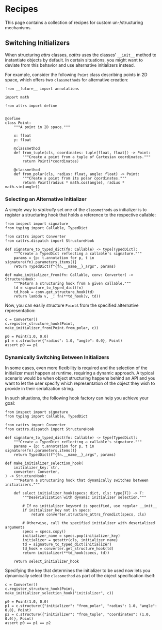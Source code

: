 # Recipes

This page contains a collection of recipes for custom un-/structuring mechanisms.


## Switching Initializers

When structuring _attrs_ classes, _cattrs_ uses the classes' ``__init__`` method to instantiate objects by default.
In certain situations, you might want to deviate from this behavior and use alternative initializers instead.

For example, consider the following `Point` class describing points in 2D space, which offers two `classmethod`s for alternative creation:

```{doctest}
from __future__ import annotations

import math

from attrs import define


@define
class Point:
    """A point in 2D space."""

    x: float
    y: float

    @classmethod
    def from_tuple(cls, coordinates: tuple[float, float]) -> Point:
        """Create a point from a tuple of Cartesian coordinates."""
        return Point(*coordinates)

    @classmethod
    def from_polar(cls, radius: float, angle: float) -> Point:
        """Create a point from its polar coordinates."""
        return Point(radius * math.cos(angle), radius * math.sin(angle))
```


### Selecting an Alternative Initializer

A simple way to _statically_ set one of the `classmethod`s as initializer is to register a structuring hook that holds a reference to the respective callable:

```{doctest}
from inspect import signature
from typing import Callable, TypedDict

from cattrs import Converter
from cattrs.dispatch import StructureHook

def signature_to_typed_dict(fn: Callable) -> type[TypedDict]:
    """Create a TypedDict reflecting a callable's signature."""
    params = {p: t.annotation for p, t in signature(fn).parameters.items()}
    return TypedDict(f"{fn.__name__}_args", params)

def make_initializer_from(fn: Callable, conv: Converter) -> StructureHook:
    """Return a structuring hook from a given callable."""
    td = signature_to_typed_dict(fn)
    td_hook = conv.get_structure_hook(td)
    return lambda v, _: fn(**td_hook(v, td))
```

Now, you can easily structure `Point`s from the specified alternative representation:

```{doctest}
c = Converter()
c.register_structure_hook(Point, make_initializer_from(Point.from_polar, c))

p0 = Point(1.0, 0.0)
p1 = c.structure({"radius": 1.0, "angle": 0.0}, Point)
assert p0 == p1
```


### Dynamically Switching Between Initializers

In some cases, even more flexibility is required and the selection of the initializer must happen at runtime, requiring a dynamic approach.
A typical scenario would be when object structuring happens behind an API and you want to let the user specify which representation of the object they wish to provide in their serialization string.

In such situations, the following hook factory can help you achieve your goal:

```{doctest}
from inspect import signature
from typing import Callable, TypedDict

from cattrs import Converter
from cattrs.dispatch import StructureHook

def signature_to_typed_dict(fn: Callable) -> type[TypedDict]:
    """Create a TypedDict reflecting a callable's signature."""
    params = {p: t.annotation for p, t in signature(fn).parameters.items()}
    return TypedDict(f"{fn.__name__}_args", params)

def make_initializer_selection_hook(
    initializer_key: str,
    converter: Converter,
) -> StructureHook:
    """Return a structuring hook that dynamically switches between initializers."""

    def select_initializer_hook(specs: dict, cls: type[T]) -> T:
        """Deserialization with dynamic initializer selection."""

        # If no initializer keyword is specified, use regular __init__
        if initializer_key not in specs:
            return converter.structure_attrs_fromdict(specs, cls)

        # Otherwise, call the specified initializer with deserialized arguments
        specs = specs.copy()
        initializer_name = specs.pop(initializer_key)
        initializer = getattr(cls, initializer_name)
        td = signature_to_typed_dict(initializer)
        td_hook = converter.get_structure_hook(td)
        return initializer(**td_hook(specs, td))

    return select_initializer_hook
```

Specifying the key that determines the initializer to be used now lets you dynamically select the `classmethod` as part of the object specification itself:

```{doctest}
c = Converter()
c.register_structure_hook(Point, make_initializer_selection_hook("initializer", c))

p0 = Point(1.0, 0.0)
p1 = c.structure({"initializer": "from_polar", "radius": 1.0, "angle": 0.0}, Point)
p2 = c.structure({"initializer": "from_tuple", "coordinates": (1.0, 0.0)}, Point)
assert p0 == p1 == p2
```
